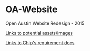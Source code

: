 # OA-Website
Open Austin Website Redesign - 2015

[Links to potential assets/images](https://github.com/open-austin/OA-Website/wiki/Assets-Images-for-potential-use)

[Links to Chip's requirement docs](https://docs.google.com/document/d/1dgYQunemFzfGPpmc6jJz5L1sCm0m7f9ZemPT0z6FK2c)
